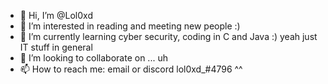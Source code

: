 - 👋 Hi, I’m @Lol0xd
- 👀 I’m interested in reading and meeting new people :) 
- 🌱 I’m currently learning cyber security, coding in C and Java :) yeah just IT stuff in general 
- 💞️ I’m looking to collaborate on ... uh 
- 📫 How to reach me: email or discord lol0xd_#4796 ^^

<!---
Lol0xd/Lol0xd is a ✨ special ✨ repository because its `README.md` (this file) appears on your GitHub profile.
You can click the Preview link to take a look at your changes.
--->

